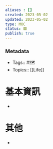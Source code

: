 ```yaml
---
aliases : []
created: 2023-05-02
updated: 2023-05-02
type: MOC
status: 🟩
publish: true
---
```

### Metadata
- Tags:: #🗺️
- Topics:: [[Life]]

# 基本資訊
- 
# 其他
- 